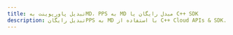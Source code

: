 ---title: تبدیل پاورپوینت بهMD، PPS به MD مبدل رایگان یا C++ SDKdescription: تبدیل رایگانPPS به MD با استفاده از C++ Cloud APIs & SDK. همچنین اسناد Microsoft PowerPoint را در Cloud ایجاد، ویرایش و رندر کنید.---
